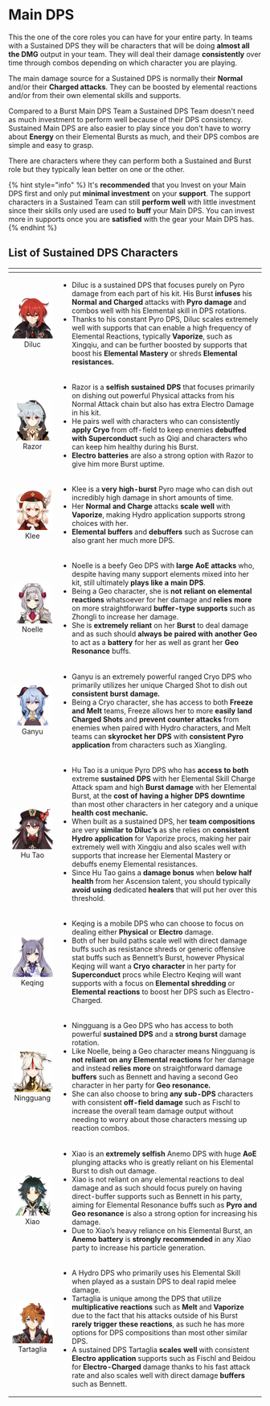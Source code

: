 # Main DPS

This the one of the core roles you can have for your entire party. In teams with a Sustained DPS they will be characters that will be doing **almost all the DMG** output in your team. They will deal their damage **consistently** over time through combos depending on which character you are playing.

The main damage source for a Sustained DPS is normally their **Normal** and/or their **Charged attacks**. They can be boosted by elemental reactions and/or from their own elemental skills and supports.

Compared to a Burst Main DPS Team a Sustained DPS Team doesn't need as much investment to perform well because of their DPS consistency. Sustained Main DPS are also easier to play since you don't have to worry about **Energy** on their Elemental Bursts as much, and their DPS combos are simple and easy to grasp.

There are characters where they can perform both a Sustained and Burst role but they typically lean better on one or the other.

{% hint style="info" %}
It's **recommended** that you Invest on your Main DPS first and only put **minimal investment** on your **support**. The support characters in a Sustained Team can still **perform well** with little investment since their skills only used are used to **buff** your Main DPS. You can invest more in supports once you are **satisfied** with the gear your Main DPS has.
{% endhint %}

## List of Sustained DPS Characters

<table>
  <thead>
    <tr>
      <th style="text-align:center"></th>
      <th style="text-align:left"></th>
    </tr>
  </thead>
  <tbody>
    <tr>
      <td style="text-align:center">
        <img src="../.gitbook/assets/ui_avataricon_diluc.png" alt/>
        <br />Diluc</td>
      <td style="text-align:left">
        <ul>
          <li>Diluc is a sustained DPS that focuses purely on Pyro damage from each
            part of his kit. His Burst <b>infuses</b> his <b>Normal and Charged</b> attacks
            with <b>Pyro damage</b> and combos well with his Elemental skill in DPS rotations.</li>
          <li>Thanks to his constant Pyro DPS, Diluc scales extremely well with supports
            that can enable a high frequency of Elemental Reactions, typically <b>Vaporize</b>,
            such as Xingqiu, and can be further boosted by supports that boost his <b>Elemental Mastery</b> or
            shreds <b>Elemental resistances.</b>
          </li>
        </ul>
      </td>
    </tr>
    <tr>
      <td style="text-align:center">
        <img src="../.gitbook/assets/ui_avataricon_razor.png" alt/>
        <br />Razor</td>
      <td style="text-align:left">
        <ul>
          <li>Razor is a <b>selfish sustained DPS</b> that focuses primarily on dishing
            out powerful Physical attacks from his Normal Attack chain but also has
            extra Electro Damage in his kit.</li>
          <li>He pairs well with characters who can consistently <b>apply Cryo</b> from
            off-field to keep enemies <b>debuffed with Superconduct</b> such as Qiqi
            and characters who can keep him healthy during his Burst.</li>
          <li><b>Electro batteries</b> are also a strong option with Razor to give him
            more Burst uptime.</li>
        </ul>
      </td>
    </tr>
    <tr>
      <td style="text-align:center">
        <img src="../.gitbook/assets/ui_avataricon_klee.png" alt/>Klee</td>
      <td style="text-align:left">
        <ul>
          <li>Klee is a <b>very high-burst</b> Pyro mage who can dish out incredibly high
            damage in short amounts of time.</li>
          <li>Her <b>Normal and Charge</b> attacks <b>scale well</b> with <b>Vaporize</b>,
            making Hydro application supports strong choices with her.</li>
          <li><b>Elemental</b>  <b>buffers</b> and <b>debuffers</b> such as Sucrose can also
            grant her much more DPS.</li>
        </ul>
      </td>
    </tr>
    <tr>
      <td style="text-align:center">
        <img src="../.gitbook/assets/ui_avataricon_noelle.png" alt/>Noelle</td>
      <td style="text-align:left">
        <ul>
          <li>Noelle is a beefy Geo DPS with <b>large AoE attacks</b> who, despite having
            many support elements mixed into her kit, still ultimately <b>plays like a main DPS</b>.</li>
          <li>Being a Geo character, she is <b>not reliant on elemental reactions</b> whatsoever
            for her damage and <b>relies more</b> on more straightforward <b>buffer-type supports</b> such
            as Zhongli to increase her damage.</li>
          <li>She is <b>extremely reliant</b> on her <b>Burst</b> to deal damage and as
            such should <b>always be paired with another Geo</b> to act as a <b>battery</b> for
            her as well as grant her <b>Geo Resonance</b> buffs.</li>
        </ul>
      </td>
    </tr>
    <tr>
      <td style="text-align:center">
        <img src="../.gitbook/assets/ui_avataricon_ganyu.png" alt/>Ganyu</td>
      <td style="text-align:left">
        <ul>
          <li>Ganyu is an extremely powerful ranged Cryo DPS who primarily utilizes
            her unique Charged Shot to dish out <b>consistent burst damage.</b> 
          </li>
          <li>Being a Cryo character, she has access to both <b>Freeze and Melt</b> teams,
            Freeze allows her to more <b>easily land Charged Shots</b> and <b>prevent counter attacks</b> from
            enemies when paired with Hydro characters, and Melt teams can <b>skyrocket her DPS</b> with <b>consistent Pyro application</b> from
            characters such as Xiangling.</li>
        </ul>
      </td>
    </tr>
    <tr>
      <td style="text-align:center">
        <img src="../.gitbook/assets/ui_avataricon_hutao.png" alt/>Hu Tao</td>
      <td style="text-align:left">
        <ul>
          <li>Hu Tao is a unique Pyro DPS who has <b>access to both</b> extreme <b>sustained DPS</b> with
            her Elemental Skill Charge Attack spam and high <b>Burst damage</b> with
            her Elemental Burst, at the <b>cost of having a higher DPS downtime</b> than
            most other characters in her category and a unique <b>health cost mechanic.</b> 
          </li>
          <li>When built as a sustained DPS, her <b>team compositions</b> are very <b>similar to Diluc&#x2019;s</b> as
            she relies on <b>consistent Hydro application</b> for Vaporize procs, making
            her pair extremely well with Xingqiu and also scales well with supports
            that increase her Elemental Mastery or debuffs enemy Elemental resistances.</li>
          <li>Since Hu Tao gains a <b>damage bonus</b> when <b>below half health</b> from
            her Ascension talent, you should typically <b>avoid using</b> dedicated <b>healers</b> that
            will put her over this threshold.</li>
        </ul>
      </td>
    </tr>
    <tr>
      <td style="text-align:center">
        <img src="../.gitbook/assets/ui_avataricon_keqing.png" alt/>Keqing</td>
      <td style="text-align:left">
        <ul>
          <li>Keqing is a mobile DPS who can choose to focus on dealing either <b>Physical</b> or <b>Electro</b> damage.</li>
          <li>Both of her build paths scale well with direct damage buffs such as resistance
            shreds or generic offensive stat buffs such as Bennett&#x2019;s Burst,
            however Physical Keqing will want a <b>Cryo character</b> in her party for <b>Superconduct</b> procs
            while Electro Keqing will want supports with a focus on <b>Elemental shredding</b> or <b>Elemental reactions</b> to
            boost her DPS such as Electro-Charged.</li>
        </ul>
      </td>
    </tr>
    <tr>
      <td style="text-align:center">
        <img src="../.gitbook/assets/ui_avataricon_ningguang.png" alt/>Ningguang</td>
      <td style="text-align:left">
        <ul>
          <li>Ningguang is a Geo DPS who has access to both powerful <b>sustained DPS</b> and
            a <b>strong burst</b> damage rotation.</li>
          <li>Like Noelle, being a Geo character means Ningguang is <b>not reliant on any Elemental reactions</b> for
            her damage and instead <b>relies more</b> on straightforward damage <b>buffers</b> such
            as Bennett and having a second Geo character in her party for <b>Geo resonance.</b> 
          </li>
          <li>She can also choose to bring <b>any sub-DPS</b> characters with consistent <b>off-field damage</b> such
            as Fischl to increase the overall team damage output without needing to
            worry about those characters messing up reaction combos.</li>
        </ul>
      </td>
    </tr>
    <tr>
      <td style="text-align:center">
        <img src="../.gitbook/assets/ui_avataricon_xiao.png" alt/>Xiao</td>
      <td style="text-align:left">
        <ul>
          <li>Xiao is an <b>extremely selfish</b> Anemo DPS with huge <b>AoE</b> plunging
            attacks who is greatly reliant on his Elemental Burst to dish out damage.</li>
          <li>Xiao is not reliant on any elemental reactions to deal damage and as such
            should focus purely on having direct-buffer supports such as Bennett in
            his party, aiming for Elemental Resonance buffs such as <b>Pyro and Geo resonance</b> is
            also a strong option for increasing his damage.</li>
          <li>Due to Xiao&#x2019;s heavy reliance on his Elemental Burst, an <b>Anemo battery</b> is <b>strongly recommended</b> in
            any Xiao party to increase his particle generation.</li>
        </ul>
      </td>
    </tr>
    <tr>
      <td style="text-align:center">
        <img src="../.gitbook/assets/ui_avataricon_tartaglia.png" alt/>Tartaglia</td>
      <td style="text-align:left">
        <ul>
          <li>A Hydro DPS who primarily uses his Elemental Skill when played as a sustain
            DPS to deal rapid melee damage.</li>
          <li>Tartaglia is unique among the DPS that utilize <b>multiplicative reactions</b> such
            as <b>Melt</b> and <b>Vaporize</b> due to the fact that his attacks outside
            of his Burst <b>rarely trigger these reactions</b>, as such he has more
            options for DPS compositions than most other similar DPS.</li>
          <li>A sustained DPS Tartaglia <b>scales well</b> with consistent <b>Electro application</b> supports
            such as Fischl and Beidou for <b>Electro-Charged</b> damage thanks to his
            fast attack rate and also scales well with direct damage <b>buffers</b> such
            as Bennett.</li>
        </ul>
      </td>
    </tr>
  </tbody>
</table>

